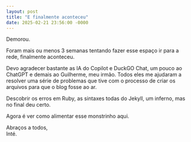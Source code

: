 ```yaml
---
layout: post
title: "E finalmente aconteceu"
date: 2025-02-21 23:56:00 -0000
---
```


Demorou.
  
Foram mais ou menos 3 semanas tentando fazer esse espaço ir para a rede, finalmente aconteceu.

Devo agradecer bastante as IA do Copilot e DuckGO Chat, um pouco ao ChatGPT e demais ao Guilherme, meu irmão. Todos eles me ajudaram a resolver uma série de problemas que tive com o processo de criar os arquivos para que o blog fosse ao ar.

Descobrir os erros em Ruby, as sintaxes todas do Jekyll, um inferno, mas no final deu certo.

Agora é ver como alimentar esse monstrinho aqui.

Abraços a todos,   
Inté.